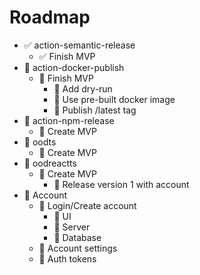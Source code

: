 # Roadmap

* :white_check_mark: action-semantic-release
    * :white_check_mark: Finish MVP
* :black_square_button: action-docker-publish
    * :black_square_button: Finish MVP
        * :black_square_button: Add dry-run
        * :black_square_button: Use pre-built docker image
        * :black_square_button: Publish /latest tag
* :black_square_button: action-npm-release
    * :black_square_button: Create MVP
* :black_square_button: oodts
    * :black_square_button: Create MVP
* :black_square_button: oodreactts
    * :black_square_button: Create MVP
        * :black_square_button: Release version 1 with account
* :black_square_button: Account
    * :black_square_button: Login/Create account
        * :black_square_button: UI
        * :black_square_button: Server
        * :black_square_button: Database
    * :black_square_button: Account settings
    * :black_square_button: Auth tokens
